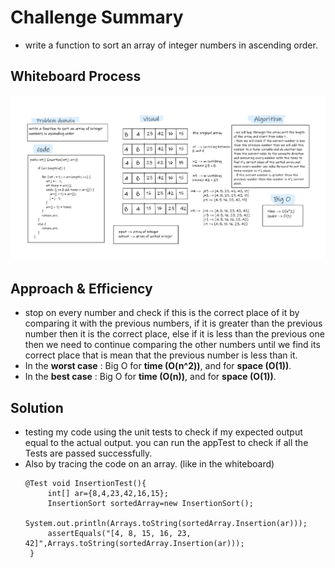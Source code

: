 # Challenge Summary
- write a function to sort an array of integer numbers in ascending order.

## Whiteboard Process
![InsertionSor](../Whiteboard/InsertionSort.png)

## Approach & Efficiency
- stop on every number and check if this is the correct place of it by comparing it with the previous numbers, if it is greater than the previous number then it is the correct place, else if it is less than the previous one then we need to continue comparing the other numbers until we find its correct place that is mean that the previous number is less than it.  
- In the **worst case** : Big O for **time (O(n^2))**, and for **space (O(1))**.
- In the **best case** : Big O for **time (O(n))**, and for **space (O(1))**.

## Solution
- testing my code using the unit tests to check if my expected output equal to the actual output. you can run the appTest to check if all the Tests are passed successfully.  
- Also by tracing the code on an array. (like in the whiteboard) 
   ```
  @Test void InsertionTest(){
        int[] ar={8,4,23,42,16,15};
        InsertionSort sortedArray=new InsertionSort();
        System.out.println(Arrays.toString(sortedArray.Insertion(ar)));
        assertEquals("[4, 8, 15, 16, 23, 42]",Arrays.toString(sortedArray.Insertion(ar)));
    }
  ```
  

